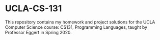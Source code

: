# UCLA-CS-131
This repository contains my homework and project solutions for the UCLA Computer Science course: CS131, Programming Languages, taught by Professor Eggert in Spring 2020.
